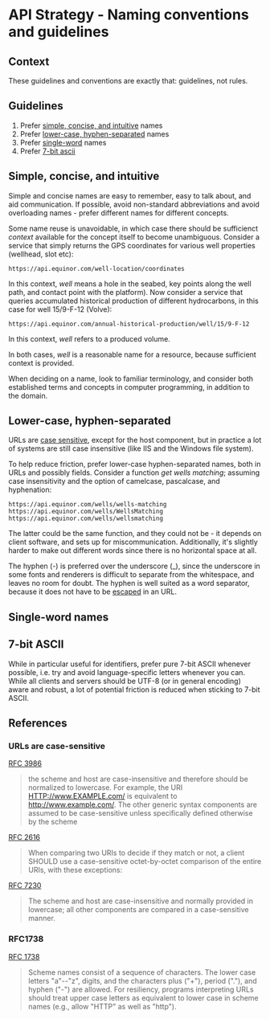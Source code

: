# API Strategy - Naming conventions and guidelines

## Context

These guidelines and conventions are exactly that: guidelines, not rules.

## Guidelines

1. Prefer [simple, concise, and intuitive](#simple,-concise,-and-intuitive)
   names
2. Prefer [lower-case, hyphen-separated](#lower-case,-hyphen-separated) names
3. Prefer [single-word](#single-word-names) names
4. Prefer [7-bit ascii](#7-bit-ASCII)

## Simple, concise, and intuitive

Simple and concise names are easy to remember, easy to talk about, and aid
communication. If possible, avoid non-standard abbreviations and avoid
overloading names - prefer different names for different concepts.

Some name reuse is unavoidable, in which case there should be sufficienct
_context_ available for the concept itself to become unambiguous. Consider a
service that simply returns the GPS coordinates for various well properties
(wellhead, slot etc):

```
https://api.equinor.com/well-location/coordinates
```

In this context, _well_ means a hole in the seabed, key points along the well
path, and contact point with the platform). Now consider a service that queries
accumulated historical production of different hydrocarbons, in this case for
well 15/9-F-12 (Volve):

```
https://api.equinor.com/annual-historical-production/well/15/9-F-12
```

In this context, _well_ refers to a produced volume.

In both cases, _well_ is a reasonable name for a resource, because sufficient
context is provided.

When deciding on a name, look to familiar terminology, and consider both
established terms and concepts in computer programming, in addition to the
domain.

## Lower-case, hyphen-separated

URLs are [case sensitive](#urls-are-case-sensitive), except for the host
component, but in practice a lot of systems are still case insensitive (like
IIS and the Windows file system).

To help reduce friction, prefer lower-case hyphen-separated names, both in URLs
and possibly fields. Consider a function _get wells matching_; assuming case
insensitivity and the option of camelcase, pascalcase, and hyphenation:

```
https://api.equinor.com/wells/wells-matching
https://api.equinor.com/wells/WellsMatching
https://api.equinor.com/wells/wellsmatching
```

The latter could be the same function, and they could not be - it depends on
client software, and sets up for miscommunication. Additionally, it's slightly
harder to make out different words since there is no horizontal space at all.

The hyphen (\-) is preferred over the underscore (\_), since the underscore in
some fonts and renderers is difficult to separate from the whitespace, and
leaves no room for doubt. The hyphen is well suited as a word separator,
because it does not have to be [escaped](#RFC1738) in an URL.

## Single-word names

## 7-bit ASCII

While in particular useful for identifiers, prefer pure 7-bit ASCII whenever
possible, i.e. try and avoid language-specific letters whenever you can. While
all clients and servers should be UTF-8 (or in general encoding) aware and
robust, a lot of potential friction is reduced when sticking to 7-bit ASCII.

## References

### URLs are case-sensitive

[RFC 3986](https://tools.ietf.org/html/rfc3986)

> the scheme and host are case-insensitive and therefore should be normalized
> to lowercase. For example, the URI <HTTP://www.EXAMPLE.com/> is equivalent to
> <http://www.example.com/>. The other generic syntax components are assumed to
> be case-sensitive unless specifically defined otherwise by the scheme

[RFC 2616](https://tools.ietf.org/html/rfc2616)

> When comparing two URIs to decide if they match or not, a client SHOULD use a
> case-sensitive octet-by-octet comparison of the entire URIs, with these
> exceptions:

[RFC 7230](https://tools.ietf.org/html/rfc7230)

> The scheme and host are case-insensitive and normally provided in lowercase;
> all other components are compared in a case-sensitive manner.

### RFC1738

[RFC 1738](http://www.ietf.org/rfc/rfc1738.txt)

> Scheme names consist of a sequence of characters. The lower case letters
> "a"--"z", digits, and the characters plus ("+"), period ("."), and hyphen
> ("-") are allowed. For resiliency, programs interpreting URLs should treat
> upper case letters as equivalent to lower case in scheme names (e.g., allow
> "HTTP" as well as "http").
